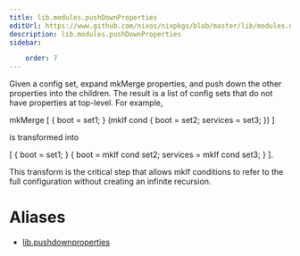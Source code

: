 ```yaml
---
title: lib.modules.pushDownProperties
editUrl: https://www.github.com/nixos/nixpkgs/blob/master/lib/modules.nix#L879C24
description: lib.modules.pushDownProperties
sidebar:

    order: 7
---
```


Given a config set, expand mkMerge properties, and push down the
other properties into the children.  The result is a list of
config sets that do not have properties at top-level.  For
example,

mkMerge [ { boot = set1; } (mkIf cond { boot = set2; services = set3; }) ]

is transformed into

[ { boot = set1; } { boot = mkIf cond set2; services = mkIf cond set3; } ].

This transform is the critical step that allows mkIf conditions
to refer to the full configuration without creating an infinite
recursion.


# Aliases

- [lib.pushdownproperties](/nix-doc-comments/reference/lib/lib-pushdownproperties)


